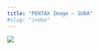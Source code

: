 ```yaml
---
title: "PENTAX Image – SUDA"
#slug: "index"
---
```


[![](/wp-content/2011/12/11-300x225.jpg)](/wp-content/2011/12/11.jpg)